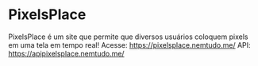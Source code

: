 # PixelsPlace
PixelsPlace é um site que permite que diversos usuários coloquem pixels em uma tela em tempo real!
Acesse: https://pixelsplace.nemtudo.me/
API: https://apipixelsplace.nemtudo.me/
